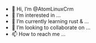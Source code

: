 - 👋 Hi, I’m @AtomLinuxCrm
- 👀 I’m interested in ...
- 🌱 I’m currently learning rust & ...
- 💞️ I’m looking to collaborate on ...
- 📫 How to reach me ...

<!---
AtomLinuxCrm/AtomLinuxCrm is a ✨ special ✨ repository because its `README.md` (this file) appears on your GitHub profile.
You can click the Preview link to take a look at your changes.
--->
